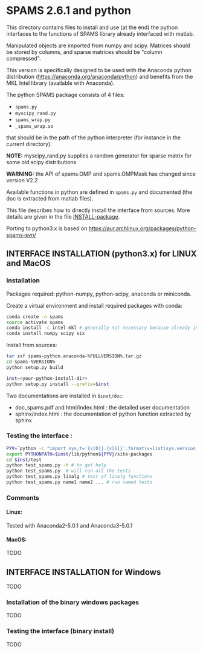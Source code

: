 # SPAMS 2.6.1 and python

This directory contains files to install and use (at the end) the python interfaces to the functions of SPAMS library already interfaced with matlab.

Manipulated objects are imported from numpy and scipy. Matrices should be stored by columns, and sparse matrices should be "column compressed".

This version is specifically designed to be used with the Anaconda python distribution (https://anaconda.org/anaconda/python) and benefits from the MKL Intel library (available with Anaconda).

The python SPAMS package consists of 4 files:
* `spams.py`
* `myscipy_rand.py`
* `spams_wrap.py`
* `_spams_wrap.so`

that should be in the path of the python interpreter (for instance in the current directory).

**NOTE:** myscipy_rand.py supplies a random generator for sparse matrix
      for some old scipy distributions

**WARNING:** the API of spams.OMP and spams.OMPMask has changed since version V2.2

Available functions in python are defined in `spams.py` and documented (the doc is extracted from matlab files).

This file describes how to directly install the interface from sources. More details are given
in the file [INSTALL-package](./INSTALL-package).

Porting to python3.x is based on https://aur.archlinux.org/packages/python-spams-svn/

## INTERFACE INSTALLATION (python3.x) for LINUX and MacOS

### Installation

Packages required: python-numpy, python-scipy, anaconda or miniconda. <br>

Create a virtual environment and install required packages with conda:
```bash
conda create -n spams
source activate spams
conda install -c intel mkl # generally not necessary because already included in anaconda
conda install numpy scipy six
```

Install from sources:
```bash
tar zxf spams-python.anaconda-%FULLVERSION%.tar.gz
cd spams-%VERSION%
python setup.py build

inst=<your-python-install-dir>
python setup.py install --prefix=$inst
```

Two documentations are installed in `$inst/doc`:
* doc_spams.pdf and html/index.html : the detailed user documentation
* sphinx/index.html : the documentation of python function extracted by sphinx

### Testing the interface :

```bash
PYV=`python -c "import sys;t='{v[0]}.{v[1]}'.format(v=list(sys.version_info[:2]));sys.stdout.write(t)";` # get python current version
export PYTHONPATH=$inst/lib/python${PYV}/site-packages
cd $inst/test
python test_spams.py -h # to get help
python test_spams.py  # will run all the tests
python test_spams.py linalg # test of linalg functions
python test_spams.py name1 name2 ... # run named tests
```

### Comments

#### Linux:
Tested with Anaconda2-5.0.1 and Anaconda3-5.0.1

#### MacOS:
TODO

## INTERFACE INSTALLATION for Windows
TODO

### Installation of the binary windows packages
TODO

### Testing the interface (binary install)
TODO
